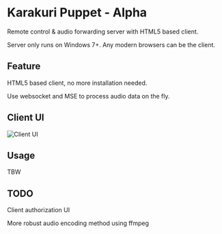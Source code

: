 # Karakuri Puppet - Alpha

Remote control & audio forwarding server with HTML5 based client.

Server only runs on Windows 7+. Any modern browsers can be the client.

## Feature

HTML5 based client, no more installation needed.

Use websocket and MSE to process audio data on the fly.

## Client UI

![Client UI](https://github.com/arition/KarakuriPuppet/raw/master/pics/WebUI.jpg)

## Usage

TBW

## TODO

Client authorization UI

More robust audio encoding method using ffmpeg

